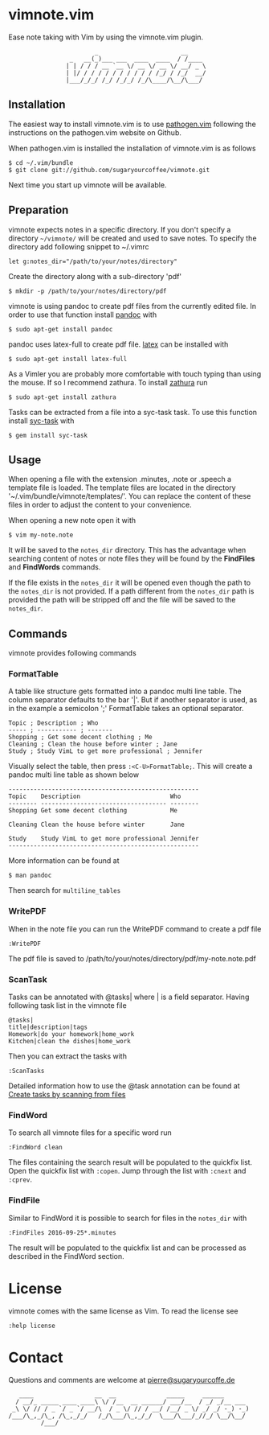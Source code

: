 vimnote.vim
===========
Ease note taking with Vim by using the vimnote.vim plugin.

                            _                       __     
                     _   __(_)___ ___  ____  ____  / /____ 
                    | | / / / __ `__ \/ __ \/ __ \/ __/ _ \
                    | |/ / / / / / / / / / / /_/ / /_/  __/
                    |___/_/_/ /_/ /_/_/ /_/\____/\__/\___/ 
                                                           

Installation
------------
The easiest way to install vimnote.vim is to use 
[pathogen.vim](https://github.com/tpope/vim-pathogen) following the instructions
on the pathogen.vim website on Github.

When pathogen.vim is installed the installation of vimnote.vim is as follows

    $ cd ~/.vim/bundle
    $ git clone git://github.com/sugaryourcoffee/vimnote.git

Next time you start up vimnote will be available.

Preparation
-----------
vimnote expects notes in a specific directory. If you don't specify a directory
`~/vimnote/` will be created and used to save notes. To specify the directory
add following snippet to ~/.vimrc

    let g:notes_dir="/path/to/your/notes/directory"

Create the directory along with a sub-directory 'pdf'

    $ mkdir -p /path/to/your/notes/directory/pdf

vimnote is using pandoc to create pdf files from the currently edited file. In
order to use that function install [pandoc](http://pandoc.org/) with

    $ sudo apt-get install pandoc

pandoc uses latex-full to create pdf file. 
[latex](https://www.latex-project.org/) can be installed with

    $ sudo apt-get install latex-full

As a Vimler you are probably more comfortable with touch typing than using the 
mouse. If so I recommend zathura. To install 
[zathura](https://pwmt.org/projects/zathura/) run

    $ sudo apt-get install zathura

Tasks can be extracted from a file into a syc-task task. To use this 
function install [syc-task](https://rubygems.org/gems/syc-task) with

    $ gem install syc-task

Usage
-----
When opening a file with the extension .minutes, .note or .speech a template 
file is loaded. The template files are located in the directory
'~/.vim/bundle/vimnote/templates/'. You can replace the content of these
files in order to adjust the content to your convenience.

When opening a new note open it with

    $ vim my-note.note

It will be saved to the `notes_dir` directory. This has the advantage when 
searching content of notes or note files they will be found by the 
**FindFiles** and **FindWords** commands.

If the file exists in the `notes_dir` it will be opened even though the path to
the `notes_dir` is not provided. If a path different from the `notes_dir` path
is provided the path will be stripped off and the file will be saved to the 
`notes_dir`.

Commands
--------
vimnote provides following commands

### FormatTable	        
A table like structure gets formatted into a pandoc multi line table. The
column separator defaults to the bar '|'. But if another separator is used, as
in the example a semicolon ';' FormatTable takes an optional separator.

    Topic ; Description ; Who
    ----- ; ----------- ; -------
    Shopping ; Get some decent clothing ; Me
    Cleaning ; Clean the house before winter ; Jane
    Study ; Study VimL to get more professional ; Jennifer

Visually select the table, then press `:<C-U>FormatTable;`. This will create a 
pandoc multi line table as shown below

    -----------------------------------------------------
    Topic    Description                         Who
    -------- ----------------------------------- --------
    Shopping Get some decent clothing            Me

    Cleaning Clean the house before winter       Jane

    Study    Study VimL to get more professional Jennifer
    -----------------------------------------------------

More information can be found at

    $ man pandoc

Then search for `multiline_tables`

### WritePDF
When in the note file you can run the WritePDF command to create a pdf file

    :WritePDF

The pdf file is saved to /path/to/your/notes/directory/pdf/my-note.note.pdf

### ScanTask
Tasks can be annotated with @tasks| where | is a field separator. Having 
following task list in the vimnote file

    @tasks|
    title|description|tags
    Homework|do your homework|home_work
    Kitchen|clean the dishes|home_work

Then you can extract the tasks with

    :ScanTasks

Detailed information how to use the @task annotation can be found at
[Create tasks by scanning from files](https://github.com/sugaryourcoffee/syc-task#create-tasks-by-scanning-from-files)

### FindWord
To search all vimnote files for a specific word run

    :FindWord clean

The files containing the search result will be populated to the quickfix list.
Open the quickfix list with `:copen`. Jump through the list with `:cnext` and
`:cprev`.

### FindFile
Similar to FindWord it is possible to search for files in the `notes_dir` with

    :FindFiles 2016-09-25*.minutes

The result will be populated to the quickfix list and can be processed as 
described in the FindWord section.

License
=======
vimnote comes with the same license as Vim. To read the license see

    :help license

Contact
=======
Questions and comments are welcome at pierre@sugaryourcoffe.de

       ____                 __  __              _____     ______       
      / __/_ _____ ____ ____\ \/ /__  __ ______/ ___/__  / _/ _/__ ___ 
     _\ \/ // / _ `/ _ `/ __/\  / _ \/ // / __/ /__/ _ \/ _/ _/ -_) -_)
    /___/\_,_/\_, /\_,_/_/   /_/\___/\_,_/_/  \___/\___/_//_/ \__/\__/ 
             /___/                                                     

